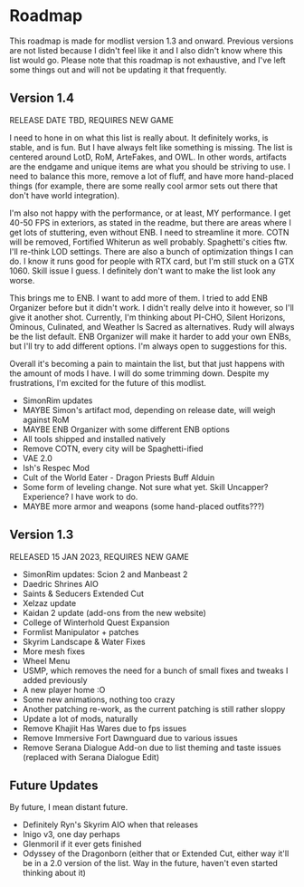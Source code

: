 # Roadmap
This roadmap is made for modlist version 1.3 and onward. Previous versions are not listed because I didn't feel like it and I also didn't know where this list would go. Please note that this roadmap is not exhaustive, and I've left some things out and will not be updating it that frequently.

## Version 1.4
RELEASE DATE TBD, REQUIRES NEW GAME

I need to hone in on what this list is really about. It definitely works, is stable, and is fun. But I have always felt like something is missing. The list is centered around LotD, RoM, ArteFakes, and OWL. In other words, artifacts are the endgame and unique items are what you should be striving to use. I need to balance this more, remove a lot of fluff, and have more hand-placed things (for example, there are some really cool armor sets out there that don't have world integration).

I'm also not happy with the performance, or at least, MY performance. I get 40-50 FPS in exteriors, as stated in the readme, but there are areas where I get lots of stuttering, even without ENB. I need to streamline it more. COTN will be removed, Fortified Whiterun as well probably. Spaghetti's cities ftw. I'll re-think LOD settings. There are also a bunch of optimization things I can do. I know it runs good for people with RTX card, but I'm still stuck on a GTX 1060. Skill issue I guess. I definitely don't want to make the list look any worse.

This brings me to ENB. I want to add more of them. I tried to add ENB Organizer before but it didn't work. I didn't really delve into it however, so I'll give it another shot. Currently, I'm thinking about PI-CHO, Silent Horizons, Ominous, Culinated, and Weather Is Sacred as alternatives. Rudy will always be the list default. ENB Organizer will make it harder to add your own ENBs, but I'll try to add different options. I'm always open to suggestions for this.

Overall it's becoming a pain to maintain the list, but that just happens with the amount of mods I have. I will do some trimming down. Despite my frustrations, I'm excited for the future of this modlist.

- SimonRim updates
- MAYBE Simon's artifact mod, depending on release date, will weigh against RoM
- MAYBE ENB Organizer with some different ENB options
- All tools shipped and installed natively
- Remove COTN, every city will be Spaghetti-ified
- VAE 2.0
- Ish's Respec Mod
- Cult of the World Eater - Dragon Priests Buff Alduin
- Some form of leveling change. Not sure what yet. Skill Uncapper? Experience? I have work to do.
- MAYBE more armor and weapons (some hand-placed outfits???)

## Version 1.3
RELEASED 15 JAN 2023, REQUIRES NEW GAME

- SimonRim updates: Scion 2 and Manbeast 2
- Daedric Shrines AIO
- Saints & Seducers Extended Cut
- Xelzaz update
- Kaidan 2 update (add-ons from the new website)
- College of Winterhold Quest Expansion
- Formlist Manipulator + patches
- Skyrim Landscape & Water Fixes
- More mesh fixes
- Wheel Menu
- USMP, which removes the need for a bunch of small fixes and tweaks I added previously
- A new player home :O
- Some new animations, nothing too crazy
- Another patching re-work, as the current patching is still rather sloppy
- Update a lot of mods, naturally
- Remove Khajiit Has Wares due to fps issues
- Remove Immersive Fort Dawnguard due to various issues
- Remove Serana Dialogue Add-on due to list theming and taste issues (replaced with Serana Dialogue Edit)

## Future Updates
By future, I mean distant future.

- Definitely Ryn's Skyrim AIO when that releases
- Inigo v3, one day perhaps
- Glenmoril if it ever gets finished
- Odyssey of the Dragonborn (either that or Extended Cut, either way it'll be in a 2.0 version of the list. Way in the future, haven't even started thinking about it)
